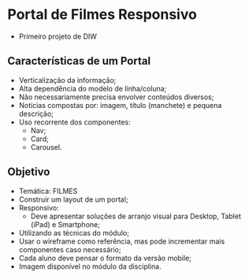 # Portal de Filmes Responsivo
* Primeiro projeto de DIW

## Características de um Portal
* Verticalização da informação;
* Alta dependência do modelo de linha/coluna;
* Não necessariamente precisa envolver conteúdos diversos;
* Notícias compostas por: imagem, título (manchete) e pequena descrição;
* Uso recorrente dos componentes:
  * Nav;
  * Card;
  * Carousel.

## Objetivo
* Temática: FILMES
* Construir um layout de um portal;
* Responsivo:
  * Deve apresentar soluções de arranjo visual para Desktop, Tablet (iPad) e Smartphone;
* Utilizando as técnicas do módulo;
* Usar o wireframe como referência, mas pode incrementar mais componentes caso necessário;
* Cada aluno deve pensar o formato da versão mobile;
* Imagem disponível no módulo da disciplina.